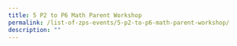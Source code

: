 ```yaml
---
title: 5 P2 to P6 Math Parent Workshop
permalink: /list-of-zps-events/5-p2-to-p6-math-parent-workshop/
description: ""
---
```

